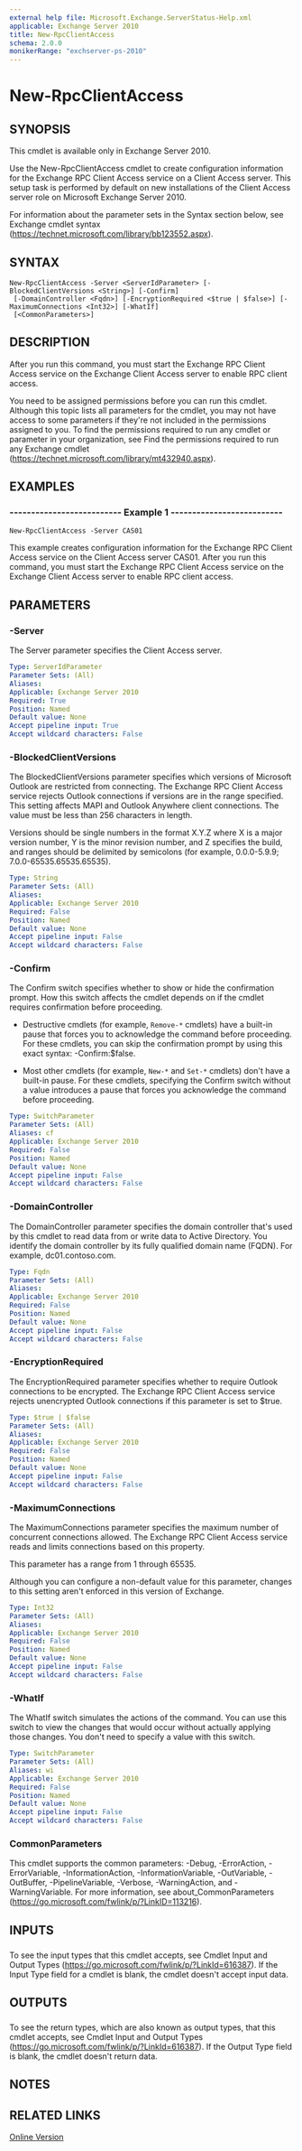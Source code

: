 ```yaml
---
external help file: Microsoft.Exchange.ServerStatus-Help.xml
applicable: Exchange Server 2010
title: New-RpcClientAccess
schema: 2.0.0
monikerRange: "exchserver-ps-2010"
---
```


# New-RpcClientAccess

## SYNOPSIS
This cmdlet is available only in Exchange Server 2010.

Use the New-RpcClientAccess cmdlet to create configuration information for the Exchange RPC Client Access service on a Client Access server. This setup task is performed by default on new installations of the Client Access server role on Microsoft Exchange Server 2010.

For information about the parameter sets in the Syntax section below, see Exchange cmdlet syntax (https://technet.microsoft.com/library/bb123552.aspx).

## SYNTAX

```
New-RpcClientAccess -Server <ServerIdParameter> [-BlockedClientVersions <String>] [-Confirm]
 [-DomainController <Fqdn>] [-EncryptionRequired <$true | $false>] [-MaximumConnections <Int32>] [-WhatIf]
 [<CommonParameters>]
```

## DESCRIPTION
After you run this command, you must start the Exchange RPC Client Access service on the Exchange Client Access server to enable RPC client access.

You need to be assigned permissions before you can run this cmdlet. Although this topic lists all parameters for the cmdlet, you may not have access to some parameters if they're not included in the permissions assigned to you. To find the permissions required to run any cmdlet or parameter in your organization, see Find the permissions required to run any Exchange cmdlet (https://technet.microsoft.com/library/mt432940.aspx).

## EXAMPLES

### -------------------------- Example 1 --------------------------
```
New-RpcClientAccess -Server CAS01
```

This example creates configuration information for the Exchange RPC Client Access service on the Client Access server CAS01. After you run this command, you must start the Exchange RPC Client Access service on the Exchange Client Access server to enable RPC client access.

## PARAMETERS

### -Server
The Server parameter specifies the Client Access server.

```yaml
Type: ServerIdParameter
Parameter Sets: (All)
Aliases:
Applicable: Exchange Server 2010
Required: True
Position: Named
Default value: None
Accept pipeline input: True
Accept wildcard characters: False
```

### -BlockedClientVersions
The BlockedClientVersions parameter specifies which versions of Microsoft Outlook are restricted from connecting. The Exchange RPC Client Access service rejects Outlook connections if versions are in the range specified. This setting affects MAPI and Outlook Anywhere client connections. The value must be less than 256 characters in length.

Versions should be single numbers in the format X.Y.Z where X is a major version number, Y is the minor revision number, and Z specifies the build, and ranges should be delimited by semicolons (for example, 0.0.0-5.9.9; 7.0.0-65535.65535.65535).

```yaml
Type: String
Parameter Sets: (All)
Aliases:
Applicable: Exchange Server 2010
Required: False
Position: Named
Default value: None
Accept pipeline input: False
Accept wildcard characters: False
```

### -Confirm
The Confirm switch specifies whether to show or hide the confirmation prompt. How this switch affects the cmdlet depends on if the cmdlet requires confirmation before proceeding.

- Destructive cmdlets (for example, `Remove-*` cmdlets) have a built-in pause that forces you to acknowledge the command before proceeding. For these cmdlets, you can skip the confirmation prompt by using this exact syntax: -Confirm:$false.

- Most other cmdlets (for example, `New-*` and `Set-*` cmdlets) don't have a built-in pause. For these cmdlets, specifying the Confirm switch without a value introduces a pause that forces you acknowledge the command before proceeding.

```yaml
Type: SwitchParameter
Parameter Sets: (All)
Aliases: cf
Applicable: Exchange Server 2010
Required: False
Position: Named
Default value: None
Accept pipeline input: False
Accept wildcard characters: False
```

### -DomainController
The DomainController parameter specifies the domain controller that's used by this cmdlet to read data from or write data to Active Directory. You identify the domain controller by its fully qualified domain name (FQDN). For example, dc01.contoso.com.

```yaml
Type: Fqdn
Parameter Sets: (All)
Aliases:
Applicable: Exchange Server 2010
Required: False
Position: Named
Default value: None
Accept pipeline input: False
Accept wildcard characters: False
```

### -EncryptionRequired
The EncryptionRequired parameter specifies whether to require Outlook connections to be encrypted. The Exchange RPC Client Access service rejects unencrypted Outlook connections if this parameter is set to $true.

```yaml
Type: $true | $false
Parameter Sets: (All)
Aliases:
Applicable: Exchange Server 2010
Required: False
Position: Named
Default value: None
Accept pipeline input: False
Accept wildcard characters: False
```

### -MaximumConnections
The MaximumConnections parameter specifies the maximum number of concurrent connections allowed. The Exchange RPC Client Access service reads and limits connections based on this property.

This parameter has a range from 1 through 65535.

Although you can configure a non-default value for this parameter, changes to this setting aren't enforced in this version of Exchange.

```yaml
Type: Int32
Parameter Sets: (All)
Aliases:
Applicable: Exchange Server 2010
Required: False
Position: Named
Default value: None
Accept pipeline input: False
Accept wildcard characters: False
```

### -WhatIf
The WhatIf switch simulates the actions of the command. You can use this switch to view the changes that would occur without actually applying those changes. You don't need to specify a value with this switch.

```yaml
Type: SwitchParameter
Parameter Sets: (All)
Aliases: wi
Applicable: Exchange Server 2010
Required: False
Position: Named
Default value: None
Accept pipeline input: False
Accept wildcard characters: False
```

### CommonParameters
This cmdlet supports the common parameters: -Debug, -ErrorAction, -ErrorVariable, -InformationAction, -InformationVariable, -OutVariable, -OutBuffer, -PipelineVariable, -Verbose, -WarningAction, and -WarningVariable. For more information, see about_CommonParameters (https://go.microsoft.com/fwlink/p/?LinkID=113216).

## INPUTS

###  
To see the input types that this cmdlet accepts, see Cmdlet Input and Output Types (https://go.microsoft.com/fwlink/p/?LinkId=616387). If the Input Type field for a cmdlet is blank, the cmdlet doesn't accept input data.

## OUTPUTS

###  
To see the return types, which are also known as output types, that this cmdlet accepts, see Cmdlet Input and Output Types (https://go.microsoft.com/fwlink/p/?LinkId=616387). If the Output Type field is blank, the cmdlet doesn't return data.

## NOTES

## RELATED LINKS

[Online Version](https://technet.microsoft.com/library/c235645b-3361-404d-bf0d-3d8920aeb4e4.aspx)
